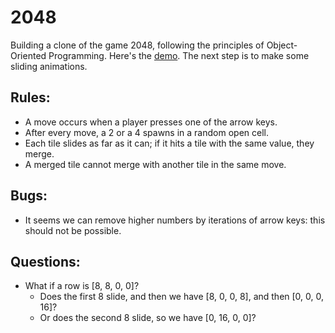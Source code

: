 # 2048
Building a clone of the game 2048, following the principles of Object-Oriented Programming. Here's the [demo](https://zackstout.github.io/2048/). The next step is to make some sliding animations.

## Rules:
- A move occurs when a player presses one of the arrow keys.
- After every move, a 2 or a 4 spawns in a random open cell.
- Each tile slides as far as it can; if it hits a tile with the same value, they merge.
- A merged tile cannot merge with another tile in the same move.

## Bugs:
- It seems we can remove higher numbers by iterations of arrow keys: this should not be possible.

## Questions:
- What if a row is [8, 8, 0, 0]?
  - Does the first 8 slide, and then we have [8, 0, 0, 8], and then [0, 0, 0, 16]?
  - Or does the second 8 slide, so we have [0, 16, 0, 0]?
